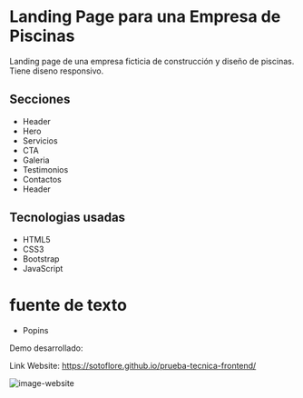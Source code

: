 # Landing Page para una Empresa de Piscinas
Landing page de una empresa ficticia de construcción y diseño de piscinas. Tiene diseno responsivo.
 ## Secciones
 - Header
 - Hero
 - Servicios
 - CTA
 - Galeria
 - Testimonios
 - Contactos
 - Header
## Tecnologias usadas
- HTML5
- CSS3
- Bootstrap
- JavaScript
# fuente de texto
- Popins


Demo desarrollado:

Link Website: 
https://sotoflore.github.io/prueba-tecnica-frontend/

![image-website](https://github.com/sotoflore/prueba-tecnica-frontend/blob/main/assets/images/img-website.png)


